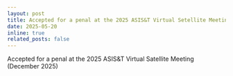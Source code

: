 ```yaml
---
layout: post
title: Accepted for a penal at the 2025 ASIS&T Virtual Setellite Meeting (December 2025)
date: 2025-05-20
inline: true
related_posts: false
---
```


Accepted for a penal at the 2025 ASIS&T Virtual Satellite Meeting (December 2025)